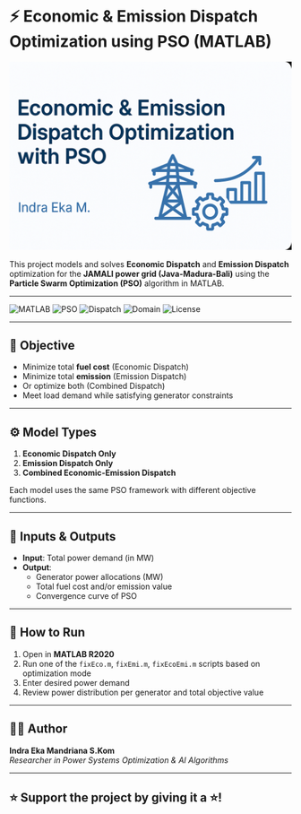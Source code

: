 # ⚡ Economic & Emission Dispatch Optimization using PSO (MATLAB)

![Banner](assets/banner.png)

This project models and solves **Economic Dispatch** and **Emission Dispatch** optimization for the **JAMALI power grid (Java-Madura-Bali)** using the **Particle Swarm Optimization (PSO)** algorithm in MATLAB.

---

![MATLAB](https://img.shields.io/badge/Platform-MATLAB_R2020-yellow?style=flat&logo=mathworks)
![PSO](https://img.shields.io/badge/Algorithm-Particle_Swarm_Optimization-blue?style=flat)
![Dispatch](https://img.shields.io/badge/Problem-Economic_%26_Emission_Dispatch-green?style=flat)
![Domain](https://img.shields.io/badge/Application-Power_System_Optimization-purple?style=flat)
![License](https://img.shields.io/badge/License-MIT-lightgrey?style=flat)

---

## 🎯 Objective

- Minimize total **fuel cost** (Economic Dispatch)
- Minimize total **emission** (Emission Dispatch)
- Or optimize both (Combined Dispatch)
- Meet load demand while satisfying generator constraints

---

## ⚙️ Model Types

1. **Economic Dispatch Only**
2. **Emission Dispatch Only**
3. **Combined Economic-Emission Dispatch**

Each model uses the same PSO framework with different objective functions.

---

## 🧾 Inputs & Outputs

- **Input**: Total power demand (in MW)
- **Output**:
  - Generator power allocations (MW)
  - Total fuel cost and/or emission value
  - Convergence curve of PSO

---

## 🚀 How to Run

1. Open in **MATLAB R2020**
2. Run one of the `fixEco.m`, `fixEmi.m`, `fixEcoEmi.m` scripts based on optimization mode
3. Enter desired power demand
4. Review power distribution per generator and total objective value

---

## 👨‍💻 Author

**Indra Eka Mandriana S.Kom**  
_Researcher in Power Systems Optimization & AI Algorithms_

---

## ⭐ Support the project by giving it a ⭐!
